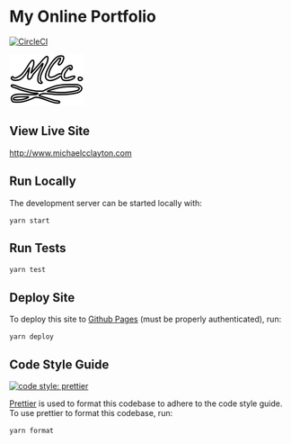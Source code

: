 # My Online Portfolio
[![CircleCI](https://circleci.com/gh/mcclayton/mcclayton.github.io.svg?style=svg)](https://circleci.com/gh/mcclayton/mcclayton.github.io)

![](src/images/mcc.svg)

## View Live Site
http://www.michaelcclayton.com

## Run Locally
The development server can be started locally with:
```
yarn start
```

## Run Tests
```
yarn test
```

## Deploy Site
To deploy this site to [Github Pages](https://pages.github.com/) (must be properly authenticated), run:
```
yarn deploy
```

## Code Style Guide
[![code style: prettier](https://img.shields.io/badge/code_style-prettier-ff69b4.svg?style=flat-square)](https://github.com/prettier/prettier)

[Prettier](https://prettier.io/) is used to format this codebase to adhere to the code style guide. To use prettier to format this codebase, run:
```
yarn format
```
